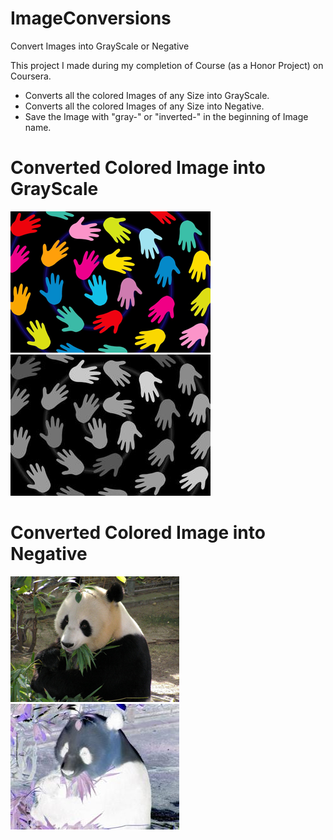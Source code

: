 # ImageConversions
Convert Images into GrayScale or Negative

This project I made during my completion of Course (as a Honor Project) on Coursera.

* Converts all the colored Images of any Size into GrayScale.
* Converts all the colored Images of any Size into Negative.
* Save the Image with "gray-" or "inverted-" in the beginning of Image name.

# Converted Colored Image into GrayScale
![Alt text](Examples/smallhands.png "Before Convertion")
![Alt text](Examples/gray-smallhands.png "After Convertion")

# Converted Colored Image into Negative
![Alt text](Examples/smallpanda.png "Before Convertion")
![Alt text](Examples/inverted-smallpanda.png "After Convertion")
